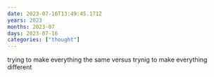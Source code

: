 ```yaml
---
date: 2023-07-16T13:49:45.171Z
years: 2023
months: 2023-07
days: 2023-07-16
categories: ["thought"]
---
```

trying to make everything the same versus trynig to make everything different
